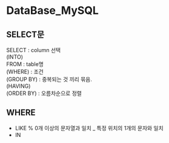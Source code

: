 # DataBase_MySQL
## SELECT문
SELECT : column 선택  
(INTO)  
FROM : table명  
(WHERE) : 조건  
(GROUP BY) : 중복되는 것 끼리 묶음.  
(HAVING)  
(ORDER BY) : 오름차순으로 정렬  

## WHERE
+ LIKE
    % 0개 이상의 문자열과 일치
    _ 특정 위치의 1개의 문자와 일치
+ IN
